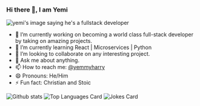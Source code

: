 ### Hi there 👋, I am Yemi

<img src="https://giphy.com/gifs/cVpZlSOxmLSX91SOvq/html5" alt="yemi's image saying he's a fullstack developer">


- 🔭 I’m currently working on becoming a world class full-stack developer by taking on amazing projects.
- 🌱 I’m currently learning React | Microservices | Python
- 👯 I’m looking to collaborate on any interesting project.
- 💬 Ask me about anything.
- 📫 How to reach me: <a href="https://twitter.com/@yemmyharry">@yemmyharry</a>
- 😄 Pronouns: He/Him
- ⚡ Fun fact: Christian and Stoic


![Github stats](https://github-readme-stats.vercel.app/api?username=yemmyharry&theme=highcontrast&show_icons=true&count_private=true)
![Top Languages Card](https://github-readme-stats.vercel.app/api/top-langs/?username=yemmyharry&layout=compact)
![Jokes Card](https://readme-jokes.vercel.app/api)
